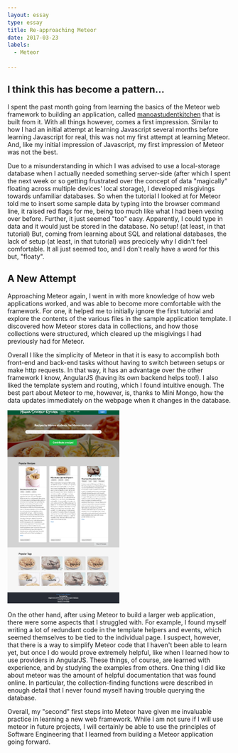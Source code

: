 ```yaml
---
layout: essay
type: essay
title: Re-approaching Meteor
date: 2017-03-23
labels:
  - Meteor

---
```


## I think this has become a pattern...
I spent the past month going from learning the basics of the Meteor web framework to building an application, called [manoastudentkitchen](https://manoastudentkitchen.github.io/) that is built from it. With all things however, comes a first impression. Similar to how I had an initial attempt at learning Javascript several months before learning Javascript for real, this was not my first attempt at learning Meteor. And, like my initial impression of Javascript, my first impression of Meteor was not the best.

Due to a misunderstanding in which I was advised to use a local-storage database when I actually needed something server-side (after which I spent the next week or so getting frustrated over the concept of data "magically" floating across multiple devices' local storage), I developed misgivings towards unfamiliar databases. So when the tutorial I looked at for Meteor told me to insert some sample data by typing into the browser command line, it raised red flags for me, being too much like what I had been vexing over before. Further, it just seemed "too" easy. Apparently, I could type in data and it would just be stored in the database. No setup! (at least, in that tutorial) But, coming from learning about SQL and relational databases, the lack of setup (at least, in that tutorial) was precicely why I didn't feel comfortable. It all just seemed too, and I don't really have a word for this but, "floaty".

## A New Attempt
Approaching Meteor again, I went in with more knowledge of how web applications worked, and was able to become more comfortable with the framework. For one, it helped me to initially ignore the first tutorial and explore the contents of the various files in the sample application template. I discovered how Meteor stores data in collections, and how those collections were structured, which cleared up the misgivings I had previously had for Meteor.

Overall I like the simplicity of Meteor in that it is easy to accomplish both front-end and back-end tasks without having to switch between setups or make http requests. In that way, it has an advantage over the other framework I know, AngularJS (having its own backend helps too!). I also liked the template system and routing, which I found intuitive enough. The best part about Meteor to me, however, is, thanks to Mini Mongo, how the data updates immediately on the webpage when it changes in the database.

<img src="https://github.com/alexcw234/alexcw234.github.io/blob/master/images/home.png?raw=true" width=50%>

On the other hand, after using Meteor to build a larger web application, there were some aspects that I struggled with. For example, I found myself writing a lot of redundant code in the template helpers and events, which seemed themselves to be tied to the individual page. I suspect, however, that there is a way to simplify Meteor code that I haven't been able to learn yet, but once I do would prove extremely helpful, like when I learned how to use providers in AngularJS. These things, of course, are learned with experience, and by studying the examples from others. One thing I did like about meteor was the amount of helpful documentation that was found online. In particular, the collection-finding functions were described in enough detail that I never found myself having trouble querying the database.

Overall, my "second" first steps into Meteor have given me invaluable practice in learning a new web framework. While I am not sure if I will use meteor in future projects, I will certainly be able to use the principles of Software Engineering that I learned from building a Meteor application going forward.
